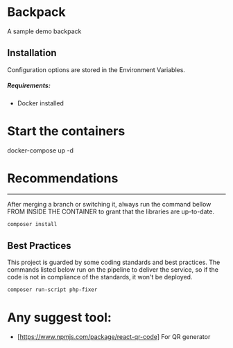 # Backpack

A sample demo backpack

## Installation
Configuration options are stored in the Environment Variables.

##### Requirements:
- Docker installed

# Start the containers
docker-compose up -d

# Recommendations
-----
After merging a branch or switching it, always run the command bellow FROM INSIDE THE CONTAINER to grant that the libraries are up-to-date.

```bash
composer install
```
Best Practices
-----

This project is guarded by some coding standards and best practices.
The commands listed below run on the pipeline to deliver the service, so if the code is not in compliance of the standards, it won't be deployed.


```bash
composer run-script php-fixer
```

# Any suggest tool:
- [https://www.npmjs.com/package/react-qr-code]  For QR generator